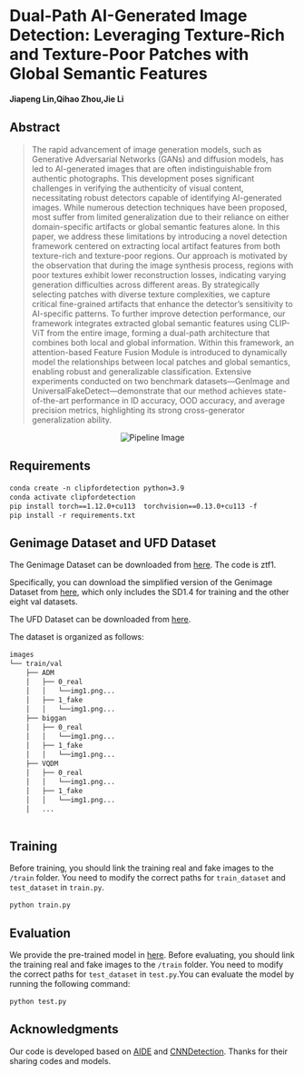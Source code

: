# Dual-Path AI-Generated Image Detection: Leveraging Texture-Rich and Texture-Poor Patches with Global Semantic Features
<b> Jiapeng Lin,Qihao Zhou,Jie Li </b>


## Abstract
> The rapid advancement of image generation models, such as Generative Adversarial Networks (GANs) and diffusion models, has led to AI-generated images that are often indistinguishable from authentic photographs. This development poses significant challenges in verifying the authenticity of visual content, necessitating robust detectors capable of identifying AI-generated images. While numerous detection techniques have been proposed, most suffer from limited generalization due to their reliance on either domain-specific artifacts or global semantic features alone. In this paper, we address these limitations by introducing a novel detection framework centered on extracting local artifact features from both texture-rich and texture-poor regions. Our approach is motivated by the observation that during the image synthesis process, regions with poor textures exhibit lower reconstruction losses, indicating varying generation difficulties across different areas. By strategically selecting patches with diverse texture complexities, we capture critical fine-grained artifacts that enhance the detector’s sensitivity to AI-specific patterns. To further improve detection performance, our framework integrates extracted global semantic features  using CLIP-ViT from the entire image, forming a dual-path architecture that combines both local and global information. Within this framework, an attention-based Feature Fusion Module is introduced to dynamically model the relationships between local patches and global semantics, enabling robust and generalizable classification. Extensive experiments conducted on two benchmark datasets—GenImage and UniversalFakeDetect—demonstrate that our method achieves state-of-the-art performance in ID accuracy, OOD accuracy, and average precision metrics, highlighting its strong cross-generator generalization ability.
<p align="center">
<img src=" width=60%>
</p>


![Pipeline Image](pipeline.PNG)

## Requirements
```
conda create -n clipfordetection python=3.9
conda activate clipfordetection
pip install torch==1.12.0+cu113  torchvision==0.13.0+cu113 -f 
pip install -r requirements.txt

```
## Genimage Dataset and UFD Dataset
The Genimage Dataset can be downloaded from [here](https://pan.baidu.com/share/init?surl=i0OFqYN5i6oFAxeK6bIwRQ). The code is ztf1. 

Specifically, you can download the simplified version of the Genimage Dataset from  [here](), which only includes the SD1.4 for training and the other eight val datasets.

The UFD Dataset can be downloaded from [here](https://github.com/WisconsinAIVision/UniversalFakeDetect). 


The dataset is organized as follows:
```
images
└── train/val
    ├── ADM
    │   ├── 0_real
    │   │   └──img1.png...
    │   ├── 1_fake
    │   │   └──img1.png...
    ├── biggan
    │   ├── 0_real
    │   │   └──img1.png...
    │   ├── 1_fake
    │   │   └──img1.png...
    ├── VQDM
    │   ├── 0_real
    │   │   └──img1.png...
    │   ├── 1_fake
    │   │   └──img1.png...
    │   ...
 

```
## Training
Before training, you should link the training real and fake images to the `/train` folder. You need to modify the correct paths for `train_dataset` and `test_dataset` in `train.py`.
```
python train.py
```
## Evaluation
We provide the pre-trained model in [here]().
Before evaluating, you should link the training real and fake images to the `/train` folder. You need to modify the correct paths for `test_dataset` in `test.py`.You can evaluate the model by running the following command:
```
python test.py
```

## Acknowledgments
Our code is developed based on [AIDE](https://github.com/shilinyan99/AIDE) and [CNNDetection](https://github.com/peterwang512/CNNDetection). Thanks for their sharing codes and models.


